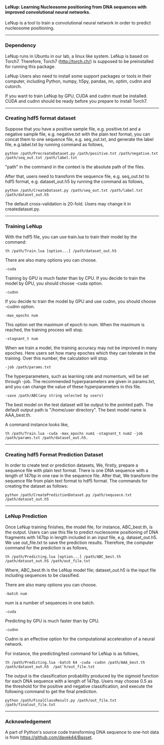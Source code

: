 #### LeNup: Learning Nucleosome positioning from DNA sequences with improved convolutional neural networks.

LeNup is a tool to train a convolutional neural network in order to predict nucleosome positioning.



---------------------------------------------------------------------------------------------------
### Dependency


LeNup runs in Ubuntu in our lab, a linux like system. LeNup is based on Torch7. Therefore, Torch7 (http://torch.ch/) is supposed to be preinstalled for running this package. 

LeNup Users also need to install some support packages or tools in their computer, including Python, numpy, h5py, pandas, nn, optim, cudnn and cutorch.

If you want to train LeNup by GPU, CUDA and cudnn must be installed. CUDA and cudnn should be ready before you prepare to install Torch7.

---------------------------------------------------------------------------------------------------
### Creating hdf5 format dataset

Suppose that you have a positive sample file, e.g. positive.txt and a negative sample file, e.g. negative.txt with the plain text format, you can concat them to one sequence file, e.g. seq_out.txt, and generate the label file, e.g.label.txt by running command as follows,
```
python /path/PrecreateDataset.py /path/positive.txt /path/negative.txt /path/seq_out.txt /path/label.txt
```
"path" in the command in the context is the absolute path of the files.

After that, users need to transform the sequence file, e.g. seq_out.txt to hdf5 format, e.g. dataset_out.h5 by running the command as follows,

```
python /path/CreateDataset.py /path/seq_out.txt /path/label.txt /path/dataset_out.h5
```
The default cross-validation is 20-fold. Users may change it in createdataset.py.

---------------------------------------------------------------------------------------------------
### Training LeNup

With the hdf5 file, you can use train.lua to train their model by the command:
```
th /path/Train.lua [option...] /path/dataset_out.h5
```

There are also many options you can choose.
```
-cuda
```
Training by GPU is much faster than by CPU. If you decide to train the model by GPU, you should choose -cuda option.

```
-cudnn
```
If you decide to train the model by GPU and use cudnn, you should choose -cudnn option.

```
-max_epochs num
```
This option set the maximum of epoch to num. When the maximum is reached, the training process will stop.

```
-stagnant_t num
```
When we train a model, the training accuracy may not be improved in many epoches. Here users set how many epoches which they can tolerate in the training. Over this number, the calculation will stop.

```
-job /path/params.txt
```
The hyperparameters, such as learning rate and momentum, will be set through -job. The recommended hyperparameters are given in params.txt, and you can change the value of these hyperparameters in this file.

```
-save /path/ABC(any string selected by users)
```
The best model on the test dataset will be output to the pointed path. The default output path is "/home/user directory". The best model name is AAA_best.th.

A command instance looks like,
```
th /path/Train.lua -cuda -max_epochs num1 -stagnant_t num2 -job /path/params.txt /path/dataset_out.h5.
```

---------------------------------------------------------------------------------------------------
### Creating hdf5 Format Prediction Dataset

In order to create test or prediction datasets, We, firstly, prepare a sequence file with plain text format. There is one DNA sequence with a length of 147bp in one raw in the sequence file. After that, We transform the sequence file from plain text format to hdf5 format. The commands for creating the dataset as follows:

```
python /path/CreatePredictionDataset.py /path/sequsece.txt /path/dataset_out.h5
```



---------------------------------------------------------------------------------------------------
### LeNup Prediction  

Once LeNup training finishes, the model file, for instance, ABC_best.th, is the output. Users can use this file to predict nucleosome positioning of DNA fragments with 147bp in length included in an input file, e.g. dataset_out.h5. We use out_file.txt to save the prediction results. Therefore, the computer command for the prediction is as follows,
```
th /path/Predicting.lua [option...] /path/ABC_best.th /path/dataset_out.h5 /path/out_file.txt
```
Where, ABC_best.th is the LeNup model file; dataset_out.h5 is the input file including sequences to be classified.

There are also many options you can choose.
```
-batch num
```
num is a number of sequences in one batch.

```
-cuda
```
Predicting by GPU is much faster than by CPU.

```
-cudnn
```
Cudnn is an effective option for the computational acceleration of a neural network.


For instance, the predicting/test command for LeNup is as follows,
```
th /path/Predicting.lua -batch 64 -cuda -cudnn /path/AAA_best.th /path/dataset_out.h5  /pat`h/out_file.txt
```

The output is the classification probability produced by the sigmoid function for each DNA sequence with a length of 147bp. Users may choose 0.5 as the threshold for the positive and negative classification, and execute the following command to get the final prediction.

```
python /path/FinalClassResult.py /path/out_file.txt /path/finalout_file.txt
```

---------------------------------------------------------------------------------------------------
### Acknowledgement
A part of Python's source code transforming DNA sequence to one-hot data is from https://github.com/davek44/Basset.
